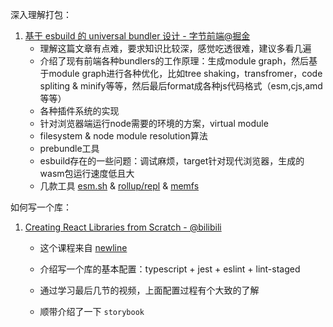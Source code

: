深入理解打包：

1. [基于 esbuild 的 universal bundler 设计 - 字节前端@掘金](https://juejin.cn/post/6940218189921910797)
   - 理解这篇文章有点难，要求知识比较深，感觉吃透很难，建议多看几遍
   - 介绍了现有前端各种bundlers的工作原理：生成module graph，然后基于module graph进行各种优化，比如tree shaking，transfromer，code spliting & minify等等，然后最后format成各种js代码格式（esm,cjs,amd等等）
   - 各种插件系统的实现
   - 针对浏览器端运行node需要的环境的方案，virtual module
   - filesystem & node module resolution算法
   - prebundle工具
   - esbuild存在的一些问题：调试麻烦，target针对现代浏览器，生成的wasm包运行速度低且大
   - 几款工具 [esm.sh](https://esm.sh/) & [rollup/repl](https://rollupjs.org/repl) & [memfs](https://github.com/streamich/memfs)





如何写一个库：

1. [Creating React Libraries from Scratch - @bilibili](https://www.bilibili.com/video/BV1sa411y7TM)

   - 这个课程来自 [newline](https://www.newline.co/courses/creating-react-libraries-from-scratch) 

   - 介绍写一个库的基本配置：typescript + jest + eslint + lint-staged

   - 通过学习最后几节的视频，上面配置过程有个大致的了解

   - 顺带介绍了一下 `storybook`

     
